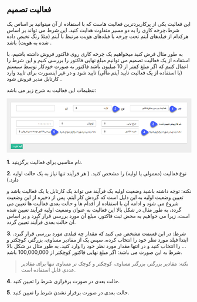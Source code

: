 ﻿##  فعالیت تصمیم 



این فعالیت یکی از پرکاربردترین فعالیت هاست که با استفاده از آن میتوانید بر اساس یک شرط،چرخه کاری را به دو مسیر متفاوت هدایت کنید. این شرط می تواند بر اساس هرکدام از فیلدهای آیتم تحت چرخه یا فیلدهای هویت مرتبط با آیتم (مثلا رنگ تخیص داده شده به هویت) باشد .

به طور مثال فرض کنید میخواهیم یک چرخه کاری روی فاکتور فروش داشته باشیم، با استفاده از یک فعالیت تصمیم می توانیم مبلغ نهایی فاکتور را بررسی کنیم و این شرط را اعمال کنیم که اگر مبلغ کمتر از 10 میلیون باشد فاکتور به صورت خودکار توسط سیستم (با استفاده از یک فعالیت تایید آیتم مالی) تایید شود و در غیر اینصورت برای تایید وارد کارتابل مدیر فروش شود .

تنظیمات این فعالیت به شرح زیر می باشد:

![](Decison.png)

**1**. نام مناسبی برای فعالیت برگزینید.

**2**. نوع فعالیت (معمولی یا اولیه) را مشخص کنید. ( هر فرآیند تنها نیاز به یک حالت اولیه دارد.)

نکته: توجه داشته باشید وضعیت اولیه یک فرآیند می تواند یک کارتابل یا یک فعالیت باشد و تعیین وضعیت اولیه به این دلیل است که گردش کار آیتم، پس از ذخیره از این وضعیت شروع می شود و ادامه آن با استفاده از اقدام ها و حالت بعدی فعالیت ها تعیین می گردد، به طور مثال در شکل بالا این فعالیت به عنوان وضعیت اولیه فرآیند تعیین شده است، زیرا می خواهیم به محض ثبت فاکتور، مبلغ آن مورد بررسی قرار گیرد و بر اساس آن حالت بعدی فرآیند تعیین گردد.

**3**. شرط: در این قسمت مشخص می کنید که مقدار چه فیلدی مورد بررسی قرار گیرد. ابتدا فیلد مورد نظر خود را انتخاب کرده، سپس یک از مقادیر مساوی، بزرگتر، کوچکتر و ... را انتخاب کنید و در انتها مقدار مورد نظر خود را وارد کنید. به طور مثال در شکل بالا شرط به این صورت می باشد: اگر مبلغ نهایی فاکتور کوچکتر از 100,000,000 باشد.


> نکته: مقادیر بزرگتر، بزرگتر مساوی، کوچکتر و کوچک تر مساوی تنها برای مقادیر عددی قابل استفاده است.

**4**. حالت بعدی در صورت برقراری شرط را تعیین کنید.

**5**. حالت بعدی در صورت برقرار نشدن شرط را تعیین کنید.   

















